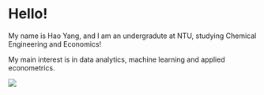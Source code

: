 # Hello!

My name is Hao Yang, and I am an undergradute at NTU, studying Chemical Engineering and Economics!

My main interest is in data analytics, machine learning and applied econometrics.

<img align="center" src="https://github-readme-stats.vercel.app/api/pin/?username=haoyangx2" />
